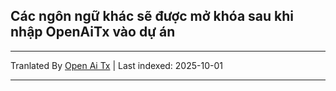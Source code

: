 ## Các ngôn ngữ khác sẽ được mở khóa sau khi nhập OpenAiTx vào dự án

---

Tranlated By [Open Ai Tx](https://github.com/OpenAiTx/OpenAiTx) | Last indexed: 2025-10-01

---